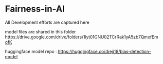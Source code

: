 # Fairness-in-AI
All Development efforts are captured here

model files are shared in this folder https://drive.google.com/drive/folders/1lyt01GNU02TCrRak1yA5zb7QmefEmofK

huggingface model repo : https://huggingface.co/dreji18/bias-detection-model
